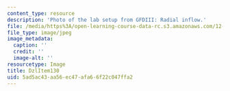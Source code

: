 ```yaml
---
content_type: resource
description: 'Photo of the lab setup from GFDIII: Radial inflow.'
file: /media/https%3A/open-learning-course-data-rc.s3.amazonaws.com/12-003-atmosphere-ocean-and-climate-dynamics-fall-2008/5ad5ac43aa56ec47afa66f22c047ffa2_DzlItem130.jpg
file_type: image/jpeg
image_metadata:
  caption: ''
  credit: ''
  image-alt: ''
resourcetype: Image
title: DzlItem130
uid: 5ad5ac43-aa56-ec47-afa6-6f22c047ffa2
---
```

